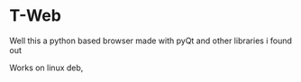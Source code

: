 # T-Web

Well this a python based browser made with pyQt and other libraries i found out

Works on linux deb, 
